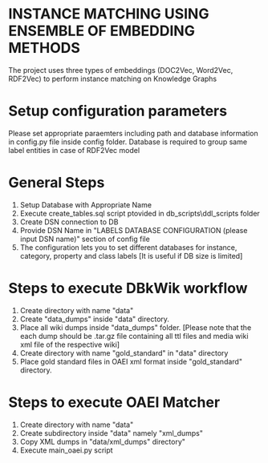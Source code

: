 # INSTANCE MATCHING USING ENSEMBLE OF EMBEDDING METHODS
The project uses three types of embeddings (DOC2Vec, Word2Vec, RDF2Vec) to perform instance matching on Knowledge Graphs

# Setup configuration parameters
Please set appropriate paraemters including path and database information in config.py file inside config folder.
Database is required to group same label entities in case of RDF2Vec model


# General Steps
1. Setup Database with Appropriate Name
2. Execute create_tables.sql script ptovided in db_scripts\ddl_scripts folder
3. Create DSN connection to DB
4. Provide DSN Name in "LABELS DATABASE CONFIGURATION (please input DSN name)" section of config file
5. The configuration lets you to set different databases for instance, category, property and class labels [It is useful if DB size is limited]

# Steps to execute DBkWik workflow
1. Create directory with name "data"
2. Create "data_dumps" inside "data" directory.
3. Place all wiki dumps inside "data_dumps" folder. [Please note that the each dump should be .tar.gz file containing all ttl files and media wiki xml file of the respective wiki]
4. Create directory with name "gold_standard" in "data" directory
5. Place gold standard files in OAEI xml format inside "gold_standard" directory.


# Steps to execute OAEI Matcher
1. Create directory with name "data"
2. Create subdirectory inside "data" namely "xml_dumps"
3. Copy XML dumps in "data/xml_dumps" directory"
4. Execute main_oaei.py script

